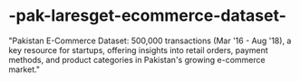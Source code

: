 # -pak-laresget-ecommerce-dataset-
"Pakistan E-Commerce Dataset: 500,000 transactions (Mar '16 - Aug '18), a key resource for startups, offering insights into retail orders, payment methods, and product categories in Pakistan's growing e-commerce market."
